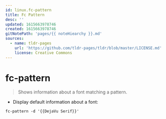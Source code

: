 ```yaml
---
id: linux.fc-pattern
title: Fc Pattern
desc: ''
updated: 1615663978746
created: 1615663978746
gitNotePath: 'pages/{{ noteHiearchy }}.md'
sources:
  - name: tldr-pages
    url: 'https://github.com/tldr-pages/tldr/blob/master/LICENSE.md'
    license: Creative Commons
---
```

# fc-pattern

> Shows information about a font matching a pattern.

- Display default information about a font:

`fc-pattern -d '{{DejaVu Serif}}'`

